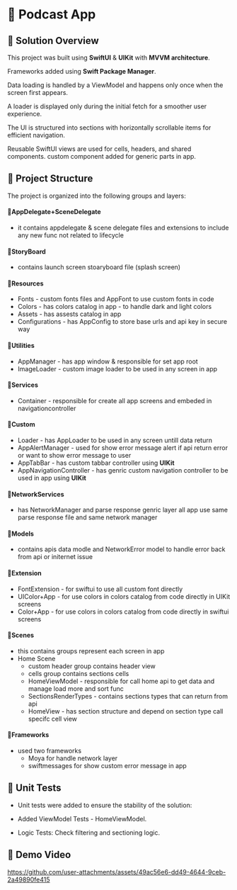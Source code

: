 # 📱 Podcast App
## 📝 Solution Overview

This project was built using **SwiftUI** & **UIKit** with **MVVM architecture**.

Frameworks added using **Swift Package Manager**.

Data loading is handled by a ViewModel and happens only once when the screen first appears.

A loader is displayed only during the initial fetch for a smoother user experience.

The UI is structured into sections with horizontally scrollable items for efficient navigation.

Reusable SwiftUI views are used for cells, headers, and shared components.
custom component added for generic parts in app.

## 📂 Project Structure
The project is organized into the following groups and layers:

#### 🔹AppDelegate+SceneDelegate
- it contains appdelegate & scene delegate files and extensions to include any new func not related to lifecycle
  
#### 🔹StoryBoard
- contains launch screen stoaryboard file (splash screen)

#### 🔹Resources
- Fonts - custom fonts files and AppFont to use custom fonts in code
- Colors - has colors catalog in app - to handle dark and light colors
- Assets - has assests catalog in app
- Configurations - has AppConfig to store base urls and api key in secure way
  
#### 🔹Utilities
- AppManager - has app window & responsible for set app root
- ImageLoader - custom image loader to be used in any screen in app

#### 🔹Services
- Container - responsible for create all app screens and embeded in navigationcontroller
  
#### 🔹Custom
- Loader - has AppLoader to be used in any screen untill data return
- AppAlertManager - used for show error message alert if api return error or want to show error message to user
- AppTabBar - has custom tabbar controller using **UIKit**
- AppNavigationController - has genric custom navigation controller to be used in app using **UIKit**

#### 🔹NetworkServices
- has NetworkManager and parse response genric layer all app use same parse response file and same network manager 

#### 🔹Models
- contains apis data modle and NetworkError model to handle error back from api or initernet issue

#### 🔹Extension
- FontExtension - for swiftui to use all custom font directly
- UIColor+App - for use colors in colors catalog from code directly in UIKit screens
- Color+App - for use colors in colors catalog from code directly in swiftui screens

#### 🔹Scenes
- this contains groups represent each screen in app
- Home Scene
   - custom header group contains header view
   - cells group contains sections cells
   - HomeViewModel - responsible for call home api to get data and manage load more and sort func
   - SectionsRenderTypes - contains sections types that can return from api
   - HomeView - has section structure and depend on section type call specifc cell view
  
#### 🔹Frameworks
- used two frameworks
   - Moya for handle network layer
   - swiftmessages for show custom error message in app

## 🧪 Unit Tests
- Unit tests were added to ensure the stability of the solution:

- Added ViewModel Tests - HomeViewModel.
- Logic Tests: Check filtering and sectioning logic.


## 🎥 Demo Video

https://github.com/user-attachments/assets/49ac56e6-dd49-4644-9ceb-2a49890fe415















